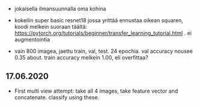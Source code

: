 - jokaisella ilmansuunnalla oma kohina

- kokeilin super basic resnet18 jossa yrittää ennustaa oikean squaren, koodi melkein suoraan täältä: https://pytorch.org/tutorials/beginner/transfer_learning_tutorial.html . ei augmentointia
- vain 800 imagea, jaettu train, val, test. 24 epochia. val accuracy nousee 0.35 about. train accuracy melkein 1.00, eli overfittaa?

## 17.06.2020

- First multi view attempt: take all 4 images, take feature vector and concatenate. classify using these.